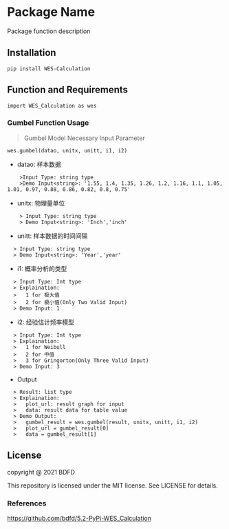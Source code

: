 <!--
 * @Author: BDFD
 * @Date: 2021-10-27 18:39:19
 * @LastEditTime: 2022-04-20 11:54:22
 * @LastEditors: BDFD
 * @Description: In User Settings Edit
 * @FilePath: \5.2-PyPi-WES_Calculation\README.md
-->

# Package Name

Package function description

## Installation

`pip install WES-Calculation`

## Function and Requirements

`import WES_Calculation as wes`

### Gumbel Function Usage

> Gumbel Model Necessary Input Parameter

`wes.gumbel(datao, unitx, unitt, i1, i2)`

- datao: 样本数据<br>

```
    >Input Type: string type
    >Demo Input<string>: '1.55, 1.4, 1.35, 1.26, 1.2, 1.16, 1.1, 1.05, 1.01, 0.97, 0.88, 0.86, 0.82, 0.8, 0.75'
```

- unitx: 物理量单位<br>

```
    > Input Type: string type
    > Demo Input<string>: 'Inch','inch'
```

- unitt: 样本数据的时间间隔<br>

```
  > Input Type: string type
  > Demo Input<string>: 'Year','year'
```

- i1: 概率分析的类型 <br>

```
  > Input Type: Int type
  > Explaination:
  >   1 for 极大值
  >   2 for 极小值(Only Two Valid Input)
  > Demo Input: 1
```

<!-- - i2 概率空间是否截尾 <br>

  > Input Type: Int type
  > Explaination: 1 for 否, 2 for 是(Only Two Valid Input)
  > Demo Input: 1 -->

- i2: 经验估计频率模型 <br>

```
  > Input Type: Int type
  > Explaination:
  >   1 for Weibull
  >   2 for 中值
  >   3 for Gringorton(Only Three Valid Input)
  > Demo Input: 3
```

- Output <br>

```
  > Result: list type
  > Explaination:
  >   plot_url: result graph for input
  >   data: result data for table value
  > Demo Output:
  >   gumbel_result = wes.gumbel(result, unitx, unitt, i1, i2)
  >   plot_url = gumbel_result[0]
  >   data = gumbel_result[1]
```

## License

copyright @ 2021 BDFD

This repository is licensed under the MIT license. See LICENSE for details.

### References

https://github.com/bdfd/5.2-PyPi-WES_Calculation
